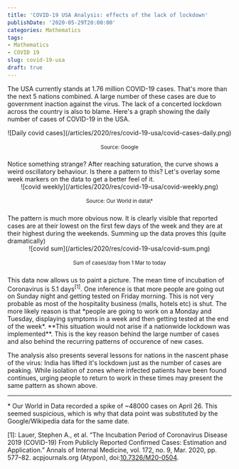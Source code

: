```yaml
---
title: 'COVID-19 USA Analysis: effects of the lack of lockdown'
publishDate: '2020-05-29T20:00:00'
categories: Mathematics
tags:
- Mathematics
- COVID 19
slug: covid-19-usa
draft: true
---
```


The USA currently stands at 1.76 million COVID-19 cases. That's more than the next 5 nations combined. A large number of these cases are due to government inaction against the virus. The lack of a concerted lockdown across the country is also to blame. Here's a graph showing the daily number of cases of COVID-19 in the USA.

<center>![Daily covid cases](/articles/2020/res/covid-19-usa/covid-cases-daily.png)</center><br>
<center><sup>Source: Google</sup></center><br>
Notice something strange? After reaching saturation, the curve shows a weird oscillatory behaviour. Is there a pattern to this? Let's overlay some week markers on the data to get a better feel of it.

<center>![covid weekly](/articles/2020/res/covid-19-usa/covid-weekly.png)</center><br>
<center><sup>Source: Our World in data\*</sup></center><br>
The pattern is much more obvious now. It is clearly visible that reported cases are at their lowest on the first few days of the week and they are at their highest during the weekends. Summing up the data proves this (quite dramatically)

<center>![covid sum](/articles/2020/res/covid-19-usa/covid-sum.png)</center><br>
<center><sup>Sum of cases/day from 1 Mar to today</sup></center><br>
This data now allows us to paint a picture. The mean time of incubation of Coronavirus is 5.1 days<sup>[1]</sup>. One inference is that more people are going out on Sunday night and getting tested on Friday morning. This is not very probable as most of the hospitality business (malls, hotels etc) is shut. The more likely reason is that *people are going to work on a Monday and Tuesday, displaying symptoms in a week and then getting tested at the end of the week*. **This situation would not arise if a nationwide lockdown was implemented**. This is the key reason behind the large number of cases and also behind the recurring patterns of occurence of new cases.

The analysis also presents several lessons for nations in the nascent phase of the virus: India has lifted it's lockdown just as the number of cases are peaking. While isolation of zones where infected patients have been found continues, urging people to return to work in these times may present the same pattern as shown above.

-------------

\* Our World in Data recorded a spike of ~48000 cases on April 26. This seemed suspicious, which is why that data point was substituted by the Google/Wikipedia data for the same date.

\[1\]: Lauer, Stephen A., et al. “The Incubation Period of Coronavirus Disease 2019 (COVID-19) From Publicly Reported Confirmed Cases: Estimation and Application.” Annals of Internal Medicine, vol. 172, no. 9, Mar. 2020, pp. 577–82. acpjournals.org (Atypon), doi:[10.7326/M20-0504](https://doi.org/10.7326/M20-0504).
